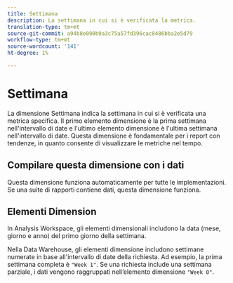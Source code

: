 ```yaml
---
title: Settimana
description: La settimana in cui si è verificata la metrica.
translation-type: tm+mt
source-git-commit: a94b8e090b9a3c75a57fd396cac8486bba2e5d79
workflow-type: tm+mt
source-wordcount: '141'
ht-degree: 1%

---
```



# Settimana

La dimensione Settimana indica la settimana in cui si è verificata una metrica specifica. Il primo elemento dimensione è la prima settimana nell&#39;intervallo di date e l&#39;ultimo elemento dimensione è l&#39;ultima settimana nell&#39;intervallo di date. Questa dimensione è fondamentale per i report con tendenze, in quanto consente di visualizzare le metriche nel tempo.

## Compilare questa dimensione con i dati

Questa dimensione funziona automaticamente per tutte le implementazioni. Se una suite di rapporti contiene dati, questa dimensione funziona.

## Elementi Dimension

In  Analysis Workspace, gli elementi dimensionali includono la data (mese, giorno e anno) del primo giorno della settimana.

Nella Data Warehouse, gli elementi dimensione includono settimane numerate in base all&#39;intervallo di date della richiesta. Ad esempio, la prima settimana completa è `"Week 1"`. Se una richiesta include una settimana parziale, i dati vengono raggruppati nell’elemento dimensione `"Week 0"`.
